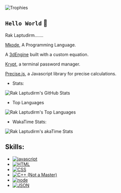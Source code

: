 ![Trophies](https://github-profile-trophy.vercel.app/?username=raklaptudirm&theme=monokai)
## `Hello World` 👋
Rak Laptudirm.......

[Mkode](https://github.com/MkodeLang), A Programming Language.

A [3dEngine](https://github.com/raklaptudirm/3dEngine) built with a custom equation.

[Krypt](https://github.com/raklaptudirm/Krypt), a terminal password manager.

[Precise.js](https://github.com/raklaptudirm/Precise.js), a Javascript library for precise calculations.



- Stats:

![Rak Laptudirm's GitHub Stats](https://github-readme-stats.vercel.app/api?username=raklaptudirm&show_icons=true&hide_border=true&bg_color=000&text_color=FFF)

- Top Languages

![Rak Laptudirm's Top Languages](https://github-readme-stats.vercel.app/api/top-langs/?username=raklaptudirm&layout=compact&hide_border=true&bg_color=000&text_color=FFF)

- WakaTime Stats:

![Rak Laptudirm's akaTime Stats](https://github-readme-stats.vercel.app/api/wakatime?username=raklaptudirm&layout=compact&bg_color=000&text_color=FFF&hide_border=true)

## Skills:

- [![javascript](https://img.shields.io/badge/JavaScript-323330?style=for-the-badge&logo=javascript&logoColor=F7DF1E)](https://www.javascript.com/)
- [![HTML](https://img.shields.io/badge/HTML-E34F26?style=for-the-badge&logo=HTML5&logoColor=white)](https://html.com/)
- [![CSS](https://img.shields.io/badge/CSS-1572B6?style=for-the-badge&logo=CSS3&logoColor=white)](https://www.w3schools.com/css/)
- [![C++ (Not a Master)](https://img.shields.io/badge/C%2B%2B-00599C?style=for-the-badge&logo=C%2B%2B&logoColor=white)](https://www.cplusplus.com/doc/tutorial/)
- [![node](https://img.shields.io/badge/NODE.JS-339933?style=for-the-badge&logo=Node.js&logoColor=white)](https://nodejs.org/en/)
- [![JSON](https://img.shields.io/badge/JSON-000000?style=for-the-badge&logo=JSON&logoColor=white)](https://www.json.org/json-en.html)

<!--- [![python](https://img.shields.io/badge/Python-3776AB?style=for-the-badge&logo=python&logoColor=white)](https://www.python.org/) -->
